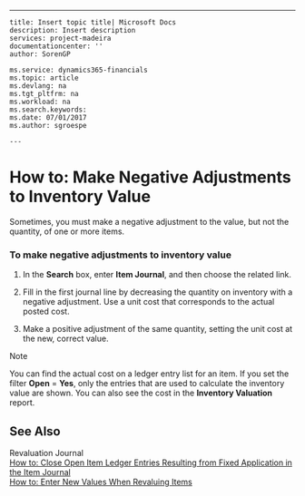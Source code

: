 ---
    title: Insert topic title| Microsoft Docs
    description: Insert description
    services: project-madeira
    documentationcenter: ''
    author: SorenGP

    ms.service: dynamics365-financials
    ms.topic: article
    ms.devlang: na
    ms.tgt_pltfrm: na
    ms.workload: na
    ms.search.keywords:
    ms.date: 07/01/2017
    ms.author: sgroespe

    ---
# How to: Make Negative Adjustments to Inventory Value
Sometimes, you must make a negative adjustment to the value, but not the quantity, of one or more items.  
  
### To make negative adjustments to inventory value  
  
1.  In the **Search** box, enter **Item Journal**, and then choose the related link.  
  
2.  Fill in the first journal line by decreasing the quantity on inventory with a negative adjustment. Use a unit cost that corresponds to the actual posted cost.  
  
3.  Make a positive adjustment of the same quantity, setting the unit cost at the new, correct value.  
  
> [!NOTE]  
>  You can find the actual cost on a ledger entry list for an item. If you set the filter **Open** \= **Yes**, only the entries that are used to calculate the inventory value are shown. You can also see the cost in the **Inventory Valuation** report.  
  
## See Also  
 Revaluation Journal   
 [How to: Close Open Item Ledger Entries Resulting from Fixed Application in the Item Journal](../Finance/how-to-close-open-item-ledger-entries-resulting-from-fixed-application-in-the-item-journal.md)   
 [How to: Enter New Values When Revaluing Items](../DesignAndEngineering/how-to-enter-new-values-when-revaluing-items.md)
